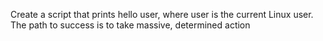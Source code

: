 Create a script that prints hello user, where user is the current Linux user.
The path to success is to take massive, determined action

